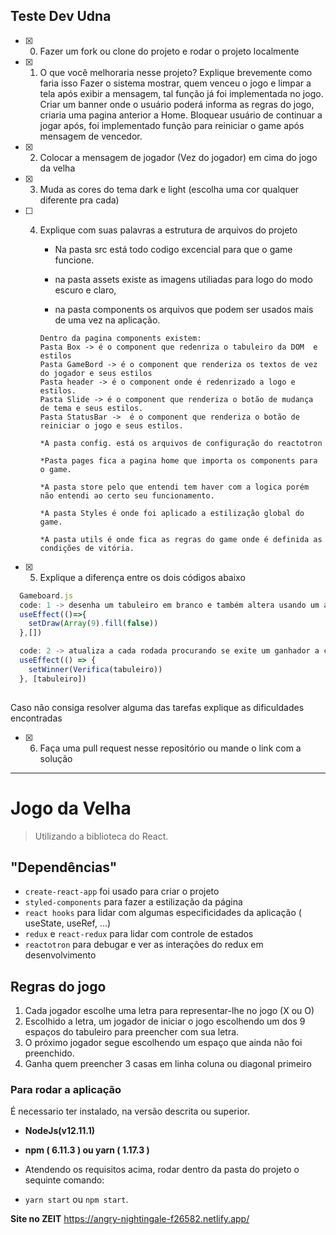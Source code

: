## Teste Dev Udna

- [x] 0)  Fazer um fork ou clone do projeto e rodar o projeto localmente

- [x] 1) O que você melhoraria nesse projeto? Explique brevemente como faria isso
      Fazer o sistema mostrar, quem venceu o jogo e limpar a tela após exibir a mensagem, tal função já foi implementada no jogo.
      Criar um banner onde o usuário poderá informa as regras do jogo, criaria uma pagina anterior a Home.
      Bloquear usuário de continuar a jogar após, foi implementado função para reiniciar o game após mensagem de vencedor.
      

- [x] 2) Colocar a mensagem de jogador (Vez do jogador) em cima do jogo da velha

- [x] 3)  Muda as cores do tema dark e light (escolha uma cor qualquer diferente pra cada)

- [ ] 4)  Explique com suas palavras a estrutura de arquivos do projeto
        
        * Na pasta src está todo codigo excencial para que o game funcione.
         
         * na pasta assets existe as imagens utiliadas para logo do modo escuro e claro,
         
         * na pasta components os arquivos que podem ser usados mais de uma vez na aplicação.
         
          Dentro da pagina components existem:
          Pasta Box -> é o component que redenriza o tabuleiro da DOM  e estilos
          Pasta GameBord -> é o component que renderiza os textos de vez do jogador e seus estilos
          Pasta header -> é o component onde é redenrizado a logo e estilos.
          Pasta Slide -> é o component que renderiza o botão de mudança de tema e seus estilos.
          Pasta StatusBar ->  é o component que renderiza o botão de reiniciar o jogo e seus estilos.

          *A pasta config. está os arquivos de configuração do reactotron

          *Pasta pages fica a pagina home que importa os components para o game.
          
          *A pasta store pelo que entendi tem haver com a logica porém não entendi ao certo seu funcionamento.

          *A pasta Styles é onde foi aplicado a estilização global do game.

          *A pasta utils é onde fica as regras do game onde é definida as condições de vitória.

- [x] 5)  Explique a diferença entre os dois códigos abaixo

```js
  Gameboard.js
  code: 1 -> desenha um tabuleiro em branco e também altera usando um array de 9 posições.
  useEffect(()=>{
    setDraw(Array(9).fill(false))
  },[])

  code: 2 -> atualiza a cada rodada procurando se exite um ganhador a cada jogada.
  useEffect(() => {
    setWinner(Verifica(tabuleiro))
  }, [tabuleiro])
  
  ```

Caso não consiga resolver alguma das tarefas explique as dificuldades encontradas

- [x] 6) Faça uma pull request nesse repositório ou mande o link com a solução 

---


# Jogo da Velha
> Utilizando a biblioteca do React.

## "Dependências"
- `create-react-app` foi usado para criar o projeto
- `styled-components` para fazer a estilização da página
- `react hooks` para lidar com algumas especificidades da aplicação ( useState, useRef, ...)
- `redux` e `react-redux` para lidar com controle de estados
- `reactotron` para debugar e ver as interações do redux em desenvolvimento

## Regras do jogo
1) Cada jogador escolhe uma letra para representar-lhe no jogo (X ou O)
2) Escolhido a letra, um jogador de iniciar o jogo escolhendo um dos 9 espaços do tabuleiro para preencher com sua letra.
3) O próximo jogador segue escolhendo um espaço que ainda não foi preenchido.
4) Ganha quem preencher 3 casas em linha coluna ou diagonal primeiro


### Para rodar a aplicação
É necessario ter instalado, na versão descrita ou superior.

- __NodeJs(v12.11.1)__

- __npm ( 6.11.3 ) ou yarn ( 1.17.3 )__

- Atendendo os requisitos acima, rodar dentro da pasta do projeto o sequinte comando: 
- `yarn start` ou `npm start`.

**Site no ZEIT**
https://angry-nightingale-f26582.netlify.app/
